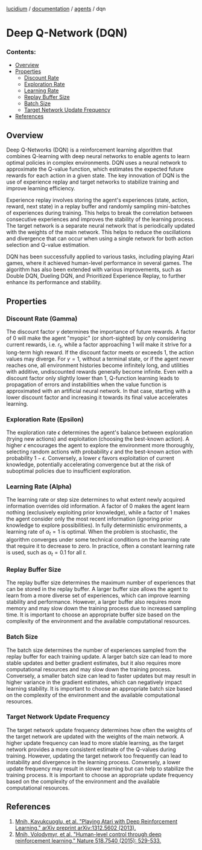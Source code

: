 [lucidium](https://github.com/theokoles7/lucidium/blob/main/README.md) / [documentation](https://github.com/theokoles7/lucidium/blob/main/documentation/README.md) / [agents](../README.md) / dqn

# Deep Q-Network (DQN)

### Contents:
* [Overview](#overview)
* [Properties](#properties)
    * [Discount Rate](#discount-rate-gamma)
    * [Exploration Rate](#exploration-rate-epsilon)
    * [Learning Rate](#learning-rate-alpha)
    * [Replay Buffer Size](#replay-buffer-size)
    * [Batch Size](#batch-size)
    * [Target Network Update Frequency](#target-network-update-frequency)
* [References](#references)

## Overview

Deep Q-Networks (DQN) is a reinforcement learning algorithm that combines Q-learning with deep neural networks to enable agents to learn optimal policies in complex environments. DQN uses a neural network to approximate the Q-value function, which estimates the expected future rewards for each action in a given state. The key innovation of DQN is the use of experience replay and target networks to stabilize training and improve learning efficiency.

Experience replay involves storing the agent's experiences (state, action, reward, next state) in a replay buffer and randomly sampling mini-batches of experiences during training. This helps to break the correlation between consecutive experiences and improves the stability of the learning process. The target network is a separate neural network that is periodically updated with the weights of the main network. This helps to reduce the oscillations and divergence that can occur when using a single network for both action selection and Q-value estimation.

DQN has been successfully applied to various tasks, including playing Atari games, where it achieved human-level performance in several games. The algorithm has also been extended with various improvements, such as Double DQN, Dueling DQN, and Prioritized Experience Replay, to further enhance its performance and stability.

## Properties

### Discount Rate (Gamma)

The discount factor $\gamma$⁠ determines the importance of future rewards. A factor of 0 will make the agent "myopic" (or short-sighted) by only considering current rewards, i.e. $r_t$, while a factor approaching 1 will make it strive for a long-term high reward. If the discount factor meets or exceeds 1, the action values may diverge. For $\gamma = 1$⁠, without a terminal state, or if the agent never reaches one, all environment histories become infinitely long, and utilities with additive, undiscounted rewards generally become infinite. Even with a discount factor only slightly lower than 1, Q-function learning leads to propagation of errors and instabilities when the value function is approximated with an artificial neural network. In that case, starting with a lower discount factor and increasing it towards its final value accelerates learning.

### Exploration Rate (Epsilon)

The exploration rate $\epsilon$ determines the agent's balance between exploration (trying new actions) and exploitation (choosing the best-known action). A higher $\epsilon$ encourages the agent to explore the environment more thoroughly, selecting random actions with probability $\epsilon$ and the best-known action with probability $1 - \epsilon$. Conversely, a lower $\epsilon$ favors exploitation of current knowledge, potentially accelerating convergence but at the risk of suboptimal policies due to insufficient exploration.

### Learning Rate (Alpha)

The learning rate or step size determines to what extent newly acquired information overrides old information. A factor of 0 makes the agent learn nothing (exclusively exploiting prior knowledge), while a factor of 1 makes the agent consider only the most recent information (ignoring prior knowledge to explore possibilities). In fully deterministic environments, a learning rate of $\alpha_t = 1$ is optimal. When the problem is stochastic, the algorithm converges under some technical conditions on the learning rate that require it to decrease to zero. In practice, often a constant learning rate is used, such as $\alpha_t = 0.1$  for all $t$.

### Replay Buffer Size

The replay buffer size determines the maximum number of experiences that can be stored in the replay buffer. A larger buffer size allows the agent to learn from a more diverse set of experiences, which can improve learning stability and performance. However, a larger buffer also requires more memory and may slow down the training process due to increased sampling time. It is important to choose an appropriate buffer size based on the complexity of the environment and the available computational resources.

### Batch Size

The batch size determines the number of experiences sampled from the replay buffer for each training update. A larger batch size can lead to more stable updates and better gradient estimates, but it also requires more computational resources and may slow down the training process. Conversely, a smaller batch size can lead to faster updates but may result in higher variance in the gradient estimates, which can negatively impact learning stability. It is important to choose an appropriate batch size based on the complexity of the environment and the available computational resources.

### Target Network Update Frequency

The target network update frequency determines how often the weights of the target network are updated with the weights of the main network. A higher update frequency can lead to more stable learning, as the target network provides a more consistent estimate of the Q-values during training. However, updating the target network too frequently can lead to instability and divergence in the learning process. Conversely, a lower update frequency may result in slower learning but can help to stabilize the training process. It is important to choose an appropriate update frequency based on the complexity of the environment and the available computational resources.

## References

1. [Mnih, Kavukcuoglu, et al. "Playing Atari with Deep Reinforcement Learning." arXiv preprint arXiv:1312.5602 (2013).](../../../assets/references/Playing-Atari-with-Deep-Reinforcement-Learning_Mnih_2013.pdf)
2. [Mnih, Volodymyr, et al. "Human-level control through deep reinforcement learning." Nature 518.7540 (2015): 529-533.](../../../assets/references/Human-level-Control-through-Deep-Reinforcement-Learning_Mnih_2015.pdf)